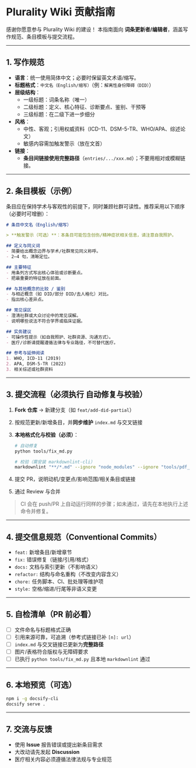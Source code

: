 # Plurality Wiki 贡献指南

感谢你愿意参与 Plurality Wiki 的建设！
本指南面向 **词条更新者/编辑者**，涵盖写作规范、条目模板与提交流程。

---

## 1. 写作规范

- **语言**：统一使用简体中文；必要时保留英文术语/缩写。
- **标题格式**：`中文名（English/缩写）`（例：`解离性身份障碍（DID）`）
- **层级结构**：
  - 一级标题：词条名称（唯一）
  - 二级标题：定义、核心特征、诊断要点、鉴别、干预等
  - 三级标题：在二级下进一步细分
- **风格**：
  - 中性、客观；引用权威资料（ICD-11、DSM-5-TR、WHO/APA、综述论文）
  - 敏感内容需加触发警示（放在文首）
- **链接**：
  - **条目间链接使用完整路径**（`entries/.../xxx.md`）；不要用相对或模糊链接。

---

## 2. 条目模板（示例）

条目应在保持学术与客观性的前提下，同时兼顾社群可读性。推荐采用以下顺序（必要时可增删）：

```markdown
# 条目中文名（English/缩写）

> **触发警示（可选）**：本条目可能包含创伤/精神症状相关信息，请注意自我照护。

## 定义与同义词
- 简要给出概念边界与学术/社群常见同义称呼。
- 2–4 句，清晰定位。

## 主要特征
- 用条列方式写出核心体验或诊断要点。
- 把最重要的特征放在前面。

## 与其他概念的比较 / 鉴别
- 与相近概念（如 DID/部分 DID/去人格化）对比。
- 指出核心差异点。

## 常见误区
- 澄清社群或大众讨论中的常见误解。
- 说明哪些说法不符合学界或临床证据。

## 实务建议
- 可操作性提示（如自我照护、社群资源、沟通方式）。
- 医疗/诊断请提醒遵循法律与专业路径，不可替代医疗。

## 参考与延伸阅读
1. WHO, ICD-11 (2019)
2. APA, DSM-5-TR (2022)
3. 相关综述或社群资料

```

---

## 3. 提交流程（必须执行 **自动修复与校验**）

1. **Fork 仓库** → 新建分支（如 `feat/add-did-partial`）
2. 按规范更新/新增条目，并**同步维护** `index.md` 与交叉链接
3. **本地格式化与校验（必须）**：

   ```bash
   # 自动修复
   python tools/fix_md.py

   # 校验（需安装 markdownlint-cli）
   markdownlint "**/*.md" --ignore "node_modules" --ignore "tools/pdf_export/vendor"
   ```

4. 提交 PR，说明动机/变更点/影响范围/相关条目或链接
5. 通过 Review 与合并

> CI 会在 push/PR 上自动运行同样的步骤；如未通过，请先在本地执行上述命令并修复。

---

## 4. 提交信息规范（Conventional Commits）

- `feat:` 新增条目/新增章节
- `fix:` 错误修复（链接/引用/格式）
- `docs:` 文档与索引更新（不影响语义）
- `refactor:` 结构与命名重构（不改变内容含义）
- `chore:` 任务脚本、CI、批处理等维护项
- `style:` 空格/缩进/行尾等非语义变更

---

## 5. 自检清单（PR 前必看）

- [ ] 文件命名与标题格式正确
- [ ] 引用来源可靠，可追溯（参考式链接已补 `[n]: url`）
- [ ] `index.md` 与交叉链接已更新为**完整路径**
- [ ] 图片/表格符合版权与无障碍要求
- [ ] 已执行 `python tools/fix_md.py` 且本地 `markdownlint` 通过

---

## 6. 本地预览（可选）

```bash
npm i -g docsify-cli
docsify serve .
```

---

## 7. 交流与反馈

- 使用 **Issue** 报告错误或提出新条目需求
- 大改动请先发起 **Discussion**
- 医疗相关内容必须遵循法律法规与专业规范
